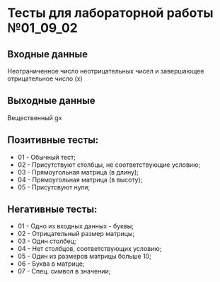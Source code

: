 # Тесты для лабораторной работы №01_09_02
## Входные данные
Неограниченное число неотрицательных чисел и завершающее отрицательное число (x)
## Выходные данные
Вещественный gx
## Позитивные тесты:
- 01 - Обычный тест;
- 02 - Присутствуют столбцы, не соответствующие условию;
- 03 - Прямоугольная матрица (в длину);
- 04 - Прямоугольная матрица (в высоту);
- 05 - Присутсвуют нули;
## Негативные тесты:
- 01 - Одно из входных данных - буквы;
- 02 - Отрицательный размер матрицы;
- 03 - Один столбец;
- 04 - Нет столбцов, соответствующих условию;
- 05 - Один из размеров матрицы больше 10;
- 06 - Буква в матрице;
- 07 - Спец. символ в значении;